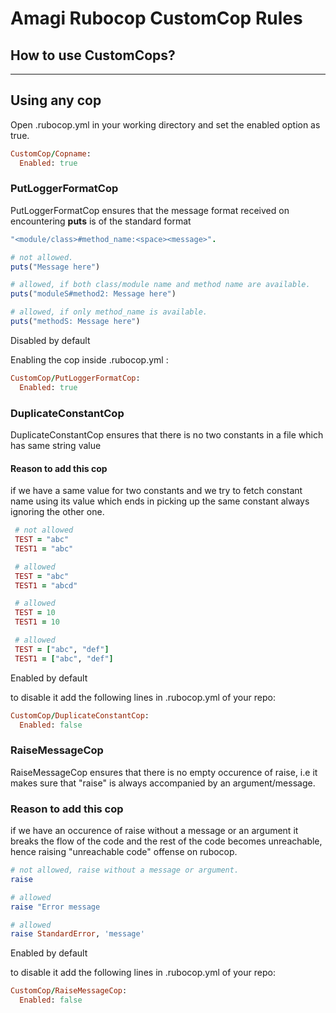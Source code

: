 # Amagi Rubocop CustomCop Rules

## How to use CustomCops?
***
**Using any cop**
---
Open .rubocop.yml in your working directory and set the enabled option as true.
~~~ruby
CustomCop/Copname: 
  Enabled: true
~~~
### PutLoggerFormatCop
PutLoggerFormatCop ensures that the message format received on encountering **puts** is of the standard format 
~~~ruby
"<module/class>#method_name:<space><message>". 
~~~

~~~ ruby
# not allowed.
puts("Message here")
~~~

~~~ruby
# allowed, if both class/module name and method name are available.
puts("moduleS#method2: Message here")
~~~

~~~ruby
# allowed, if only method_name is available.
puts("methodS: Message here")
~~~
Disabled by default

Enabling the cop inside .rubocop.yml :
~~~ruby
CustomCop/PutLoggerFormatCop:
  Enabled: true
~~~

### DuplicateConstantCop
DuplicateConstantCop ensures that there is no two constants in a file which has same string value

#### Reason to add this cop
if we have a same value for two constants and we try to fetch constant name using its value which ends in picking up the same constant always ignoring the other one. 

~~~ruby
 # not allowed
 TEST = "abc"
 TEST1 = "abc"
~~~

~~~ruby
 # allowed
 TEST = "abc"
 TEST1 = "abcd"
~~~

~~~ruby
 # allowed
 TEST = 10
 TEST1 = 10
~~~

~~~ruby
 # allowed
 TEST = ["abc", "def"]
 TEST1 = ["abc", "def"]
~~~

Enabled by default

to disable it add the following lines in .rubocop.yml of your repo:
~~~ruby
CustomCop/DuplicateConstantCop:
  Enabled: false
~~~

### RaiseMessageCop
RaiseMessageCop ensures that there is no empty occurence of raise, i.e it makes sure that "raise" is always accompanied by an argument/message.

### Reason to add this cop
if we have an occurence of raise without a message or an argument it breaks the flow of the code and the rest of the code becomes unreachable, hence raising "unreachable code" offense on rubocop.

~~~ ruby
# not allowed, raise without a message or argument.
raise
~~~

~~~ ruby
# allowed
raise "Error message
~~~

~~~ ruby
# allowed
raise StandardError, 'message'
~~~

Enabled by default

to disable it add the following lines in .rubocop.yml of your repo:
~~~ruby
CustomCop/RaiseMessageCop:
  Enabled: false
~~~